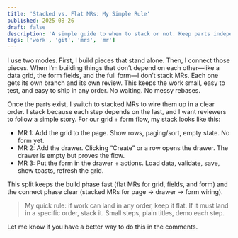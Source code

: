 ```yaml
---
title: 'Stacked vs. Flat MRs: My Simple Rule'
published: 2025-08-26
draft: false
description: 'A simple guide to when to stack or not. Keep parts independent; stack only when order matters.'
tags: ['work', 'git', 'mrs', 'mr']
---
```


I use two modes. First, I build pieces that stand alone. Then, I connect those pieces. When I’m building things that don’t depend on each other—like a data grid, the form fields, and the full form—I don’t stack MRs. Each one gets its own branch and its own review. This keeps the work small, easy to test, and easy to ship in any order. No waiting. No messy rebases.

Once the parts exist, I switch to stacked MRs to wire them up in a clear order. I stack because each step depends on the last, and I want reviewers to follow a simple story. For our grid + form flow, my stack looks like this:

- MR 1: Add the grid to the page. Show rows, paging/sort, empty state. No form yet.
- MR 2: Add the drawer. Clicking “Create” or a row opens the drawer. The drawer is empty but proves the flow.
- MR 3: Put the form in the drawer + actions. Load data, validate, save, show toasts, refresh the grid.

This split keeps the build phase fast (flat MRs for grid, fields, and form) and the connect phase clear (stacked MRs for page → drawer → form wiring).

> My quick rule: if work can land in any order, keep it flat. If it must land in a specific order, stack it. Small steps, plain titles, demo each step.

Let me know if you have a better way to do this in the comments.
